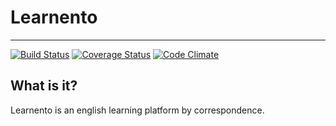 # Learnento
----

[![Build Status](https://travis-ci.org/srozen/learnento.svg?branch=master)](https://travis-ci.org/srozen/learnento)
[![Coverage Status](https://coveralls.io/repos/github/srozen/learnento/badge.svg?branch=master)](https://coveralls.io/github/srozen/learnento?branch=master)
[![Code Climate](https://codeclimate.com/github/srozen/learnento/badges/gpa.svg)](https://codeclimate.com/github/srozen/learnento)


## What is it?
Learnento is an english learning platform by correspondence.   